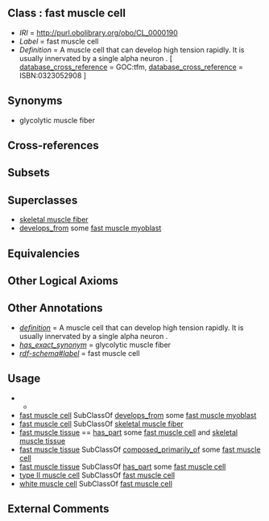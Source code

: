 
## Class : fast muscle cell

 * *IRI* = http://purl.obolibrary.org/obo/CL_0000190
 * *Label* = fast muscle cell
 * *Definition* = A muscle cell that can develop high tension rapidly. It is usually innervated by a single alpha neuron . [ [database_cross_reference](../../ef/oboInOwl#hasDbXref.md) = GOC:tfm, [database_cross_reference](../../ef/oboInOwl#hasDbXref.md) = ISBN:0323052908 ]

## Synonyms

 * glycolytic muscle fiber

## Cross-references


## Subsets


## Superclasses

 * [skeletal muscle fiber](../../CL/02/CL_0008002.md)
 * [develops_from](../../RO/02/RO_0002202.md) some [fast muscle myoblast](../../CL/58/CL_0000858.md)

## Equivalencies


## Other Logical Axioms


## Other Annotations

 * *[definition](../../IAO/15/IAO_0000115.md)* = A muscle cell that can develop high tension rapidly. It is usually innervated by a single alpha neuron .
 * *[has_exact_synonym](../../ym/oboInOwl#hasExactSynonym.md)* = glycolytic muscle fiber
 * *[rdf-schema#label](../../el/rdf-schema#label.md)* = fast muscle cell

## Usage

 * -
 * [fast muscle cell](../../CL/90/CL_0000190.md) SubClassOf [develops_from](../../RO/02/RO_0002202.md) some [fast muscle myoblast](../../CL/58/CL_0000858.md)
 * [fast muscle cell](../../CL/90/CL_0000190.md) SubClassOf [skeletal muscle fiber](../../CL/02/CL_0008002.md)
 * [fast muscle tissue](../../UBERON/08/UBERON_0006908.md) == [has_part](../../BFO/51/BFO_0000051.md) some [fast muscle cell](../../CL/90/CL_0000190.md) and [skeletal muscle tissue](../../UBERON/34/UBERON_0001134.md)
 * [fast muscle tissue](../../UBERON/08/UBERON_0006908.md) SubClassOf [composed_primarily_of](../../RO/73/RO_0002473.md) some [fast muscle cell](../../CL/90/CL_0000190.md)
 * [fast muscle tissue](../../UBERON/08/UBERON_0006908.md) SubClassOf [has_part](../../BFO/51/BFO_0000051.md) some [fast muscle cell](../../CL/90/CL_0000190.md)
 * [type II muscle cell](../../CL/12/CL_0002212.md) SubClassOf [fast muscle cell](../../CL/90/CL_0000190.md)
 * [white muscle cell](../../CL/13/CL_0002213.md) SubClassOf [fast muscle cell](../../CL/90/CL_0000190.md)

## External Comments

